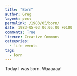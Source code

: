 ```yaml
---
title: "Born"
author: Greg
layout: post
permalink: /1983/05/born/
date: 1983-05-03 06:05:00 +0100
comments: True
licence: Creative Commons
categories:
  - life events
tags:
  - born
---
```


Today I was born. Waaaaaa!
